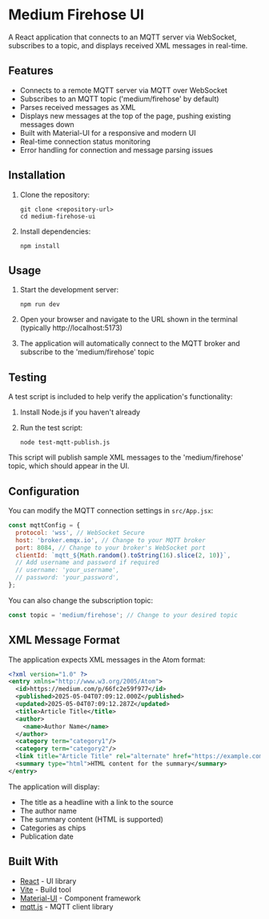 # Medium Firehose UI

A React application that connects to an MQTT server via WebSocket, subscribes to a topic, and displays received XML messages in real-time.

## Features

- Connects to a remote MQTT server via MQTT over WebSocket
- Subscribes to an MQTT topic ('medium/firehose' by default)
- Parses received messages as XML
- Displays new messages at the top of the page, pushing existing messages down
- Built with Material-UI for a responsive and modern UI
- Real-time connection status monitoring
- Error handling for connection and message parsing issues

## Installation

1. Clone the repository:
   ```
   git clone <repository-url>
   cd medium-firehose-ui
   ```

2. Install dependencies:
   ```
   npm install
   ```

## Usage

1. Start the development server:
   ```
   npm run dev
   ```

2. Open your browser and navigate to the URL shown in the terminal (typically http://localhost:5173)

3. The application will automatically connect to the MQTT broker and subscribe to the 'medium/firehose' topic

## Testing

A test script is included to help verify the application's functionality:

1. Install Node.js if you haven't already

2. Run the test script:
   ```
   node test-mqtt-publish.js
   ```

This script will publish sample XML messages to the 'medium/firehose' topic, which should appear in the UI.

## Configuration

You can modify the MQTT connection settings in `src/App.jsx`:

```javascript
const mqttConfig = {
  protocol: 'wss', // WebSocket Secure
  host: 'broker.emqx.io', // Change to your MQTT broker
  port: 8084, // Change to your broker's WebSocket port
  clientId: `mqtt_${Math.random().toString(16).slice(2, 10)}`,
  // Add username and password if required
  // username: 'your_username',
  // password: 'your_password',
};
```

You can also change the subscription topic:

```javascript
const topic = 'medium/firehose'; // Change to your desired topic
```

## XML Message Format

The application expects XML messages in the Atom format:

```xml
<?xml version="1.0" ?>
<entry xmlns="http://www.w3.org/2005/Atom">
  <id>https://medium.com/p/66fc2e59f977</id>
  <published>2025-05-04T07:09:12.000Z</published>
  <updated>2025-05-04T07:09:12.287Z</updated>
  <title>Article Title</title>
  <author>
    <name>Author Name</name>
  </author>
  <category term="category1"/>
  <category term="category2"/>
  <link title="Article Title" rel="alternate" href="https://example.com/article-url" type="text/html"/>
  <summary type="html">HTML content for the summary</summary>
</entry>
```

The application will display:
- The title as a headline with a link to the source
- The author name
- The summary content (HTML is supported)
- Categories as chips
- Publication date

## Built With

- [React](https://reactjs.org/) - UI library
- [Vite](https://vitejs.dev/) - Build tool
- [Material-UI](https://mui.com/) - Component framework
- [mqtt.js](https://github.com/mqttjs/MQTT.js) - MQTT client library
